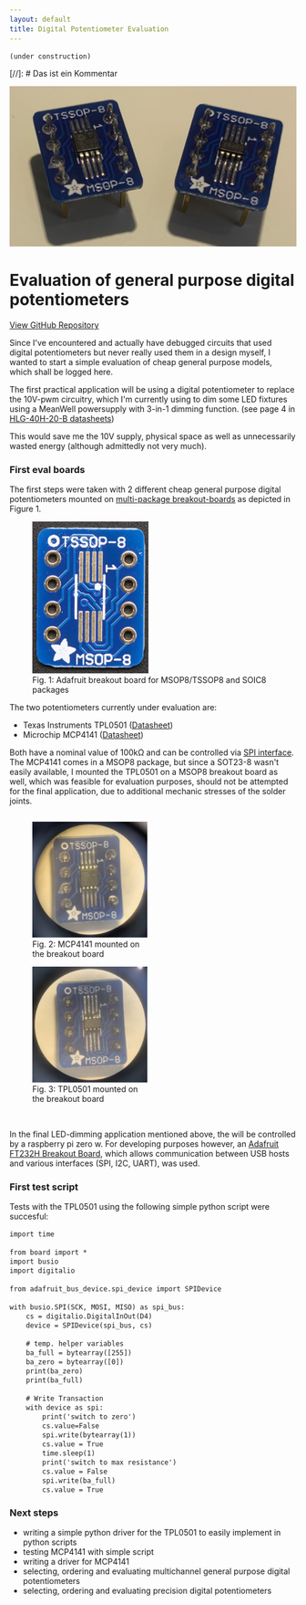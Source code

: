 ```yaml
---
layout: default
title: Digital Potentiometer Evaluation
---
```


```
(under construction)
```

[//]: # Das ist ein Kommentar

<img src="https://raw.githubusercontent.com/BorisJung/digiPots/master/pics/digiPots.jpg"/>



# Evaluation of general purpose digital potentiometers

<a id="forkme_banner" href="https://github.com/BorisJung/digiPots">View GitHub Repository</a>

Since I've encountered and actually have debugged circuits that used digital potentiometers but never really used them in a design myself, I wanted to start a simple evaluation of cheap general purpose models, which shall be logged here. 

The first practical application will be using a digital potentiometer to replace the 10V-pwm circuitry, which I'm currently using to dim some LED fixtures using a MeanWell powersupply with 3-in-1 dimming function. (see page 4 in [HLG-40H-20-B datasheets](https://www.meanwell-web.com/content/files/pdfs/productPdfs/MW/HLG-40H/HLG-40H-spec.pdf))

This would save me the 10V supply, physical space as well as unnecessarily wasted energy (although admittedly not very much).


### First eval boards

The first steps were taken with 2 different cheap general purpose digital potentiometers mounted on [multi-package breakout-boards](https://www.digikey.de/product-detail/en/adafruit-industries-llc/1212/1528-1071-ND/5022800) as depicted in Figure 1.

<figure>
<a href="https://raw.githubusercontent.com/BorisJung/digiPots/master/pics/1212-04.jpg" target="_blank">
<img src="https://raw.githubusercontent.com/BorisJung/digiPots/master/pics/1212-04.jpg" alt="my alt text" /></a><br>
<figcaption style="text-align:left">Fig. 1: Adafruit breakout board for MSOP8/TSSOP8 and SOIC8 packages</figcaption>
</figure>

The two potentiometers currently under evaluation are: 

- Texas Instruments TPL0501 ([Datasheet](https://www.ti.com/lit/ds/symlink/tpl0501-100.pdf?ts=1594580841545))
- Microchip MCP4141 ([Datasheet](http://ww1.microchip.com/downloads/en/DeviceDoc/22059b.pdf))

Both have a nominal value of 100kΩ and can be controlled via [SPI interface](https://en.wikipedia.org/wiki/Serial_Peripheral_Interface). The MCP4141 comes in a MSOP8 package, but since a SOT23-8 wasn't easily available, I mounted the TPL0501 on a MSOP8 breakout board as well, which was feasible for evaluation purposes, should not be attempted for the final application, due to additional mechanic stresses of the solder joints.

<div>
<p>
<figure style="float:left; width:40%">
<a href="https://raw.githubusercontent.com/BorisJung/digiPots/master/pics/MCP4141.jpeg" target="_blank">
<img src="https://raw.githubusercontent.com/BorisJung/digiPots/master/pics/MCP4141.jpeg" alt="my alt text" /></a><br>
<figcaption style="text-align:left">Fig. 2: MCP4141 mounted on the breakout board</figcaption>
</figure>

<figure style="width:40%">
<a href="https://raw.githubusercontent.com/BorisJung/digiPots/master/pics/TPL0501.jpeg" target="_blank">
<img src="https://raw.githubusercontent.com/BorisJung/digiPots/master/pics/TPL0501.jpeg" alt="my alt text" /></a><br>
<figcaption style="text-align:left">Fig. 3: TPL0501 mounted on the breakout board</figcaption>
</figure>
</p>
</div>

<br>



In the final LED-dimming application mentioned above, the will be controlled by a raspberry pi zero w. For developing purposes however, an [Adafruit FT232H Breakout Board](https://www.adafruit.com/product/2264), which allows communication between USB hosts and various interfaces (SPI, I2C, UART), was used. 


### First test script

Tests with the TPL0501 using the following simple python script were succesful:

```
import time

from board import *
import busio
import digitalio

from adafruit_bus_device.spi_device import SPIDevice

with busio.SPI(SCK, MOSI, MISO) as spi_bus:
    cs = digitalio.DigitalInOut(D4)
    device = SPIDevice(spi_bus, cs)

    # temp. helper variables
    ba_full = bytearray([255])
    ba_zero = bytearray([0])
    print(ba_zero)
    print(ba_full)

    # Write Transaction
    with device as spi:
        print('switch to zero')
        cs.value=False
        spi.write(bytearray(1))
        cs.value = True
        time.sleep(1)
        print('switch to max resistance')
        cs.value = False
        spi.write(ba_full)
        cs.value = True
```

### Next steps

- writing a simple python driver for the TPL0501 to easily implement in python scripts
- testing MCP4141 with simple script
- writing a driver for MCP4141
- selecting, ordering and evaluating multichannel general purpose digital potentiometers
- selecting, ordering and evaluating precision digital potentiometers
